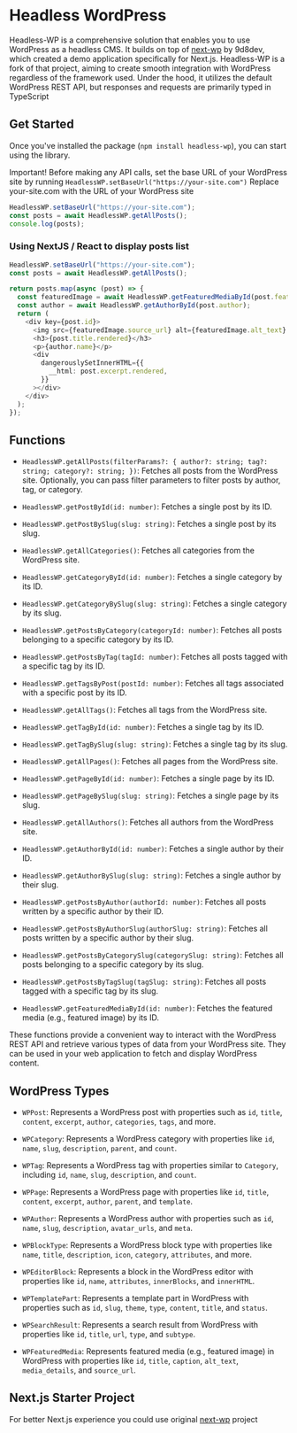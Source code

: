 # Headless WordPress

Headless-WP is a comprehensive solution that enables you to use WordPress as a headless CMS. It builds on top of [next-wp](https://github.com/9d8dev/next-wp) by 9d8dev, which created a demo application specifically for Next.js. Headless-WP is a fork of that project, aiming to create smooth integration with WordPress regardless of the framework used. Under the hood, it utilizes the default WordPress REST API, but responses and requests are primarily typed in TypeScript

## Get Started

Once you've installed the package (`npm install headless-wp`), you can start using the library.

Important! Before making any API calls, set the base URL of your WordPress site by running `HeadlessWP.setBaseUrl("https://your-site.com")` Replace your-site.com with the URL of your WordPress site

```typescript
HeadlessWP.setBaseUrl("https://your-site.com");
const posts = await HeadlessWP.getAllPosts();
console.log(posts);
```

### Using NextJS / React to display posts list

```typescript
HeadlessWP.setBaseUrl("https://your-site.com");
const posts = await HeadlessWP.getAllPosts();

return posts.map(async (post) => {
  const featuredImage = await HeadlessWP.getFeaturedMediaById(post.featured_media);
  const author = await HeadlessWP.getAuthorById(post.author);
  return (
    <div key={post.id}>
      <img src={featuredImage.source_url} alt={featuredImage.alt_text} />
      <h3>{post.title.rendered}</h3>
      <p>{author.name}</p>
      <div
        dangerouslySetInnerHTML={{
          __html: post.excerpt.rendered,
        }}
      ></div>
    </div>
  );
});
```

## Functions

- `HeadlessWP.getAllPosts(filterParams?: { author?: string; tag?: string; category?: string; })`: Fetches all posts from the WordPress site. Optionally, you can pass filter parameters to filter posts by author, tag, or category.

- `HeadlessWP.getPostById(id: number)`: Fetches a single post by its ID.

- `HeadlessWP.getPostBySlug(slug: string)`: Fetches a single post by its slug.

- `HeadlessWP.getAllCategories()`: Fetches all categories from the WordPress site.

- `HeadlessWP.getCategoryById(id: number)`: Fetches a single category by its ID.

- `HeadlessWP.getCategoryBySlug(slug: string)`: Fetches a single category by its slug.

- `HeadlessWP.getPostsByCategory(categoryId: number)`: Fetches all posts belonging to a specific category by its ID.

- `HeadlessWP.getPostsByTag(tagId: number)`: Fetches all posts tagged with a specific tag by its ID.

- `HeadlessWP.getTagsByPost(postId: number)`: Fetches all tags associated with a specific post by its ID.

- `HeadlessWP.getAllTags()`: Fetches all tags from the WordPress site.

- `HeadlessWP.getTagById(id: number)`: Fetches a single tag by its ID.

- `HeadlessWP.getTagBySlug(slug: string)`: Fetches a single tag by its slug.

- `HeadlessWP.getAllPages()`: Fetches all pages from the WordPress site.

- `HeadlessWP.getPageById(id: number)`: Fetches a single page by its ID.

- `HeadlessWP.getPageBySlug(slug: string)`: Fetches a single page by its slug.

- `HeadlessWP.getAllAuthors()`: Fetches all authors from the WordPress site.

- `HeadlessWP.getAuthorById(id: number)`: Fetches a single author by their ID.

- `HeadlessWP.getAuthorBySlug(slug: string)`: Fetches a single author by their slug.

- `HeadlessWP.getPostsByAuthor(authorId: number)`: Fetches all posts written by a specific author by their ID.

- `HeadlessWP.getPostsByAuthorSlug(authorSlug: string)`: Fetches all posts written by a specific author by their slug.

- `HeadlessWP.getPostsByCategorySlug(categorySlug: string)`: Fetches all posts belonging to a specific category by its slug.

- `HeadlessWP.getPostsByTagSlug(tagSlug: string)`: Fetches all posts tagged with a specific tag by its slug.

- `HeadlessWP.getFeaturedMediaById(id: number)`: Fetches the featured media (e.g., featured image) by its ID.

These functions provide a convenient way to interact with the WordPress REST API and retrieve various types of data from your WordPress site. They can be used in your web application to fetch and display WordPress content.

## WordPress Types

- `WPPost`: Represents a WordPress post with properties such as `id`, `title`, `content`, `excerpt`, `author`, `categories`, `tags`, and more.

- `WPCategory`: Represents a WordPress category with properties like `id`, `name`, `slug`, `description`, `parent`, and `count`.

- `WPTag`: Represents a WordPress tag with properties similar to `Category`, including `id`, `name`, `slug`, `description`, and `count`.

- `WPPage`: Represents a WordPress page with properties like `id`, `title`, `content`, `excerpt`, `author`, `parent`, and `template`.

- `WPAuthor`: Represents a WordPress author with properties such as `id`, `name`, `slug`, `description`, `avatar_urls`, and `meta`.

- `WPBlockType`: Represents a WordPress block type with properties like `name`, `title`, `description`, `icon`, `category`, `attributes`, and more.

- `WPEditorBlock`: Represents a block in the WordPress editor with properties like `id`, `name`, `attributes`, `innerBlocks`, and `innerHTML`.

- `WPTemplatePart`: Represents a template part in WordPress with properties such as `id`, `slug`, `theme`, `type`, `content`, `title`, and `status`.

- `WPSearchResult`: Represents a search result from WordPress with properties like `id`, `title`, `url`, `type`, and `subtype`.

- `WPFeaturedMedia`: Represents featured media (e.g., featured image) in WordPress with properties like `id`, `title`, `caption`, `alt_text`, `media_details`, and `source_url`.

## Next.js Starter Project

For better Next.js experience you could use original [next-wp](https://github.com/9d8dev/next-wp) project
